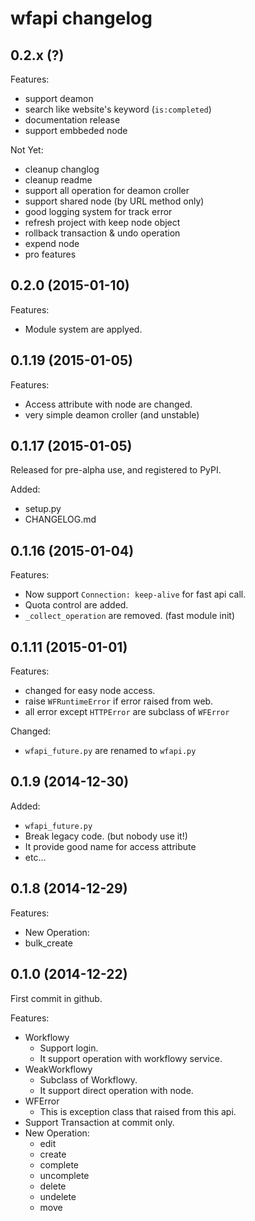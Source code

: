 wfapi changelog
===============

## 0.2.x (?)

Features:

 - support deamon
 - search like website's keyword (`is:completed`)
 - documentation release
 - support embbeded node

Not Yet:

 - cleanup changlog
 - cleanup readme
 - support all operation for deamon croller
 - support shared node (by URL method only)
 - good logging system for track error
 - refresh project with keep node object
 - rollback transaction & undo operation
 - expend node
 - pro features

## 0.2.0 (2015-01-10)

Features:
 
 - Module system are applyed.

## 0.1.19 (2015-01-05)

Features:

 - Access attribute with node are changed.
 - very simple deamon croller (and unstable)
 
## 0.1.17 (2015-01-05)

Released for pre-alpha use, and registered to PyPI.

Added:

 - setup.py
 - CHANGELOG.md

## 0.1.16 (2015-01-04)

Features:

 - Now support `Connection: keep-alive` for fast api call.
 - Quota control are added.
 - `_collect_operation` are removed. (fast module init)

## 0.1.11 (2015-01-01)

Features:
 
 - changed for easy node access. 
 - raise `WFRuntimeError` if error raised from web.
  - all error except `HTTPError` are subclass of `WFError`

Changed:
 
 - `wfapi_future.py` are renamed to `wfapi.py`

## 0.1.9 (2014-12-30)

Added:

 - `wfapi_future.py`
  - Break legacy code. (but nobody use it!)
  - It provide good name for access attribute
  - etc...

## 0.1.8 (2014-12-29)

Features:

 - New Operation:
  - bulk_create

## 0.1.0 (2014-12-22)

First commit in github.

Features:

 - Workflowy
   - Support login.
   - It support operation with workflowy service.
 - WeakWorkflowy
   - Subclass of Workflowy.
   - It support direct operation with node.
 - WFError
   - This is exception class that raised from this api.
 - Support Transaction at commit only.
 - New Operation:
   - edit
   - create
   - complete
   - uncomplete
   - delete
   - undelete
   - move